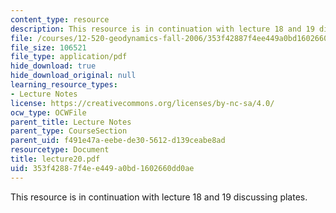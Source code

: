 ```yaml
---
content_type: resource
description: This resource is in continuation with lecture 18 and 19 discussing plates.
file: /courses/12-520-geodynamics-fall-2006/353f42887f4ee449a0bd1602660dd0ae_lecture20.pdf
file_size: 106521
file_type: application/pdf
hide_download: true
hide_download_original: null
learning_resource_types:
- Lecture Notes
license: https://creativecommons.org/licenses/by-nc-sa/4.0/
ocw_type: OCWFile
parent_title: Lecture Notes
parent_type: CourseSection
parent_uid: f491e47a-eebe-de30-5612-d139ceabe8ad
resourcetype: Document
title: lecture20.pdf
uid: 353f4288-7f4e-e449-a0bd-1602660dd0ae
---
```

This resource is in continuation with lecture 18 and 19 discussing plates.